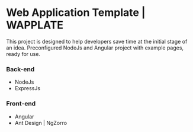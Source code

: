 # Web Application Template | WAPPLATE
This project is designed to help developers save time at the initial stage of an idea. Preconfigured NodeJs and Angular project with example pages, ready for use.

### Back-end
- NodeJs
- ExpressJs

### Front-end
- Angular
- Ant Design | NgZorro
